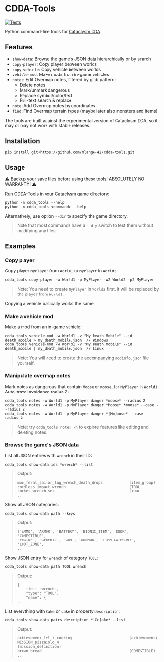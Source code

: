 # CDDA-Tools

[![Tests](https://github.com/mlange-42/cdda-tools/actions/workflows/tests.yml/badge.svg)](https://github.com/mlange-42/cdda-tools/actions/workflows/tests.yml)

Python command-line tools for [Cataclysm DDA](https://cataclysmdda.org/).

## Features

* `show-data`: Browse the game's JSON data hierarchically or by search
* `copy-player`: Copy player between worlds
* `copy-vehicle`: Copy vehicle between worlds
* `vehicle-mod`: Make mods from in-game vehicles
* `notes`: Edit Overmap notes, filtered by glob pattern:
   * Delete notes
   * Mark/unmark dangerous
   * Replace symbol/color/text
   * Full-text search & replace
* `note`: Add Overmap notes by coordinates
* `find`: Find Overmap terrain types (maybe later also monsters and items)

The tools are built against the experimental version of Cataclysm DDA,
so it may or may not work with stable releases.

## Installation

```shell
pip install git+https://github.com/mlange-42/cdda-tools.git
```

## Usage

:warning: Backup your save files before using these tools! ABSOLUTELY NO WARRANTY! :warning:

Run CDDA-Tools in your Cataclysm game directory:

```shell
python -m cdda_tools --help
python -m cdda_tools <command> --help
```

Alternatively, use option `--dir` to specify the game directory.

> Note that most commands have a `--dry` switch to test them without modifying any files.

## Examples

### Copy player

Copy player `MyPlayer` from `World1` to `MyPlayer` in `World2`:

```shell
cdda_tools copy-player -w World1 -p MyPlayer -w2 World2 -p2 MyPlayer
```

> Note: You need to create `MyPlayer` in `World2` first. 
> It will be replaced by the player from `World1`.

Copying a vehicle basically works the same.

### Make a vehicle mod

Make a mod from an in-game vehicle:

```shell
cdda_tools vehicle-mod -w World1 -v "My Death Mobile" --id death_mobile > my_death_mobile.json  // Windows
cdda_tools vehicle-mod -w World1 -v "My Death Mobile" --id death_mobile | my_death_mobile.json  // Linux
```

> Note: You will need to create the accompanying `modinfo.json` file yourself. 

### Manipulate overmap notes

Mark notes as dangerous that contain `Moose` or `moose`, for `MyPlayer` in `World1`. Auto-travel avoidance radius 2:

```shell
cdda_tools notes -w World1 -p MyPlayer danger *moose* --radius 2
cdda_tools notes -w World1 -p MyPlayer danger *Moose* *moose* --case --radius 2
cdda_tools notes -w World1 -p MyPlayer danger *[Mm]oose* --case --radius 2
```

> Note: try `cdda_tools notes -h` to explore features like editing and deleting notes.

### Browse the game's JSON data

List all JSON entries with `wrench` in their ID:

```shell
cdda_tools show-data ids *wrench* --list
```

> Output:
> 
> ```plaintext
> mon_feral_sailor_lug_wrench_death_drops            (item_group)
> cordless_impact_wrench                             (TOOL)
> socket_wrench_set                                  (TOOL)
> ...
> ```

Show all JSON categories:

```shell
cdda_tools show-data path --keys
```

> Output:
> 
> ```plaintext
> ['AMMO', 'ARMOR', 'BATTERY', 'BIONIC_ITEM', 'BOOK', 'COMESTIBLE',
> 'ENGINE', 'GENERIC', 'GUN', 'GUNMOD', 'ITEM_CATEGORY', 'LOOT_ZONE',
> ... 
> ```

Show JSON entry for `wrench` of category `TOOL`:

```shell
cdda_tools show-data path TOOL wrench
```

> Output:
> 
> ```plaintext
> {
>     "id": "wrench",
>     "type": "TOOL",
>     "name": {
> ...
> ```

List everything with `Cake` or `cake` in property `description`:

```shell
cdda_tools show-data pairs description *[Cc]ake* --list
```

> Output:
> 
> ```plaintext
> achievement_lvl_7_cooking                          (achievement)
> MISSION_pizzaiolo_4                                (mission_definition)
> brown_bread                                        (COMESTIBLE)
> ...
> ```
